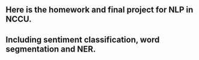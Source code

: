 
## Here is the homework and final project for NLP in NCCU.
## Including sentiment classification, word segmentation and NER.
